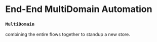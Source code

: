 # End-End MultiDomain Automation
### `MultiDomain`
combining the entire flows together to standup a new store. 
